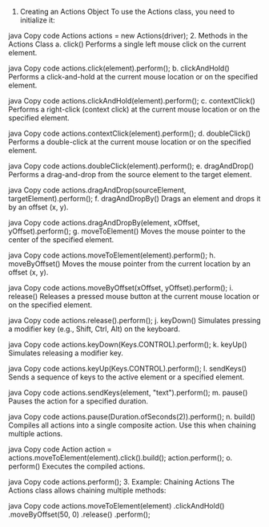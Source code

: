 1. Creating an Actions Object
To use the Actions class, you need to initialize it:

java
Copy code
Actions actions = new Actions(driver);
2. Methods in the Actions Class
a. click()
Performs a single left mouse click on the current element.

java
Copy code
actions.click(element).perform();
b. clickAndHold()
Performs a click-and-hold at the current mouse location or on the specified element.

java
Copy code
actions.clickAndHold(element).perform();
c. contextClick()
Performs a right-click (context click) at the current mouse location or on the specified element.

java
Copy code
actions.contextClick(element).perform();
d. doubleClick()
Performs a double-click at the current mouse location or on the specified element.

java
Copy code
actions.doubleClick(element).perform();
e. dragAndDrop()
Performs a drag-and-drop from the source element to the target element.

java
Copy code
actions.dragAndDrop(sourceElement, targetElement).perform();
f. dragAndDropBy()
Drags an element and drops it by an offset (x, y).

java
Copy code
actions.dragAndDropBy(element, xOffset, yOffset).perform();
g. moveToElement()
Moves the mouse pointer to the center of the specified element.

java
Copy code
actions.moveToElement(element).perform();
h. moveByOffset()
Moves the mouse pointer from the current location by an offset (x, y).

java
Copy code
actions.moveByOffset(xOffset, yOffset).perform();
i. release()
Releases a pressed mouse button at the current mouse location or on the specified element.

java
Copy code
actions.release().perform();
j. keyDown()
Simulates pressing a modifier key (e.g., Shift, Ctrl, Alt) on the keyboard.

java
Copy code
actions.keyDown(Keys.CONTROL).perform();
k. keyUp()
Simulates releasing a modifier key.

java
Copy code
actions.keyUp(Keys.CONTROL).perform();
l. sendKeys()
Sends a sequence of keys to the active element or a specified element.

java
Copy code
actions.sendKeys(element, "text").perform();
m. pause()
Pauses the action for a specified duration.

java
Copy code
actions.pause(Duration.ofSeconds(2)).perform();
n. build()
Compiles all actions into a single composite action. Use this when chaining multiple actions.

java
Copy code
Action action = actions.moveToElement(element).click().build();
action.perform();
o. perform()
Executes the compiled actions.

java
Copy code
actions.perform();
3. Example: Chaining Actions
The Actions class allows chaining multiple methods:

java
Copy code
actions.moveToElement(element)
       .clickAndHold()
       .moveByOffset(50, 0)
       .release()
       .perform();
